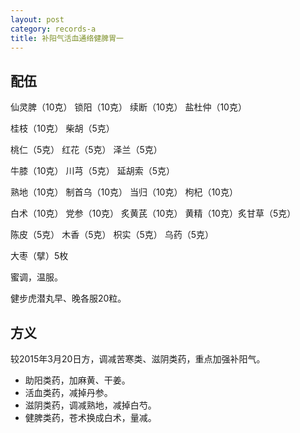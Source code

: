 ```yaml
---
layout: post
category: records-a
title: 补阳气活血通络健脾胃一
---
```


## 配伍 ##

仙灵脾（10克） 锁阳（10克） 续断（10克） 盐杜仲（10克）

桂枝（10克） 柴胡（5克）

桃仁（5克） 红花（5克） 泽兰（5克）

牛膝（10克） 川芎（5克） 延胡索（5克）

熟地（10克） 制首乌（10克） 当归（10克） 枸杞（10克）

白术（10克） 党参（10克） 炙黄芪（10克） 黄精（10克）炙甘草（5克）

陈皮（5克） 木香（5克） 枳实（5克） 乌药（5克）

大枣（擘）5枚

蜜调，温服。

健步虎潜丸早、晚各服20粒。

## 方义 ##

较2015年3月20日方，调减苦寒类、滋阴类药，重点加强补阳气。

- 助阳类药，加麻黄、干姜。
- 活血类药，减掉丹参。
- 滋阴类药，调减熟地，减掉白芍。
- 健脾类药，苍术换成白术，量减。
